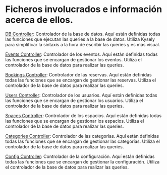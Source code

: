 # Ficheros involucrados e información acerca de ellos.

[DB Controller](/functions/dbController.js): Controlador de la base de datos. Aquí están definidas todas las funciones que ejecutan las queries a la base de datos. Utiliza Kysely para simplificar la sintaxis a la hora de escribir las queries y es más visual.

[Events Controller](/functions/eventsController.js): Controlador de los eventos. Aquí están definidas todas las funciones que se encargan de gestionar los eventos. Utiliza el controlador de la base de datos para realizar las queries.

[Bookings Controller](/functions/bookingsController.js): Controlador de las reservas. Aquí están definidas todas las funciones que se encargan de gestionar las reservas. Utiliza el controlador de la base de datos para realizar las queries.

[Users Controller](/functions/usersController.js): Controlador de los usuarios. Aquí están definidas todas las funciones que se encargan de gestionar los usuarios. Utiliza el controlador de la base de datos para realizar las queries.

[Spaces Controller](/functions/spacesController.js): Controlador de los espacios. Aquí están definidas todas las funciones que se encargan de gestionar los espacios. Utiliza el controlador de la base de datos para realizar las queries.

[Categories Controller](/functions/categoriesController.js): Controlador de las categorías. Aquí están definidas todas las funciones que se encargan de gestionar las categorías. Utiliza el controlador de la base de datos para realizar las queries.

[Config Controller](/functions/configController.js): Controlador de la configuración. Aquí están definidas todas las funciones que se encargan de gestionar la configuración. Utiliza el controlador de la base de datos para realizar las queries.
